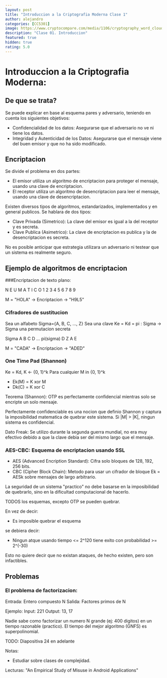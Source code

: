 ```yaml
---
layout: post
title: "Introduccion a la Criptografia Moderna Clase 1"
author: alejandro
categories: [CC5301]
image: https://www.cryptocompare.com/media/1106/cryptography_word_cloud_l.png
description: "Clase 01. Introduccion"
featured: true
hidden: true
rating: 5.0
---
```



# Introduccion a la Criptografia Moderna:

## De que se trata?

Se puede explicar en base al esquema pares y adversario, teniendo en cuenta los siguientes objetivos:

- Confidencialidad de los datos: Asegurarse que el adversario no ve ni tiene los datos.
- Integridad y Autenticidad de los Datos: Asegurarse que el mensaje viene del buen emisor y que no ha sido modificado.


## Encriptacion

Se divide el problema en dos partes:
- El emisor utiliza un algoritmo de encriptacion para proteger el mensaje, usando una clave de encriptacion.
- El receptor utiliza un algoritmo de desencriptacion para leer el mensaje, usando una clave de desencriptacion.

Existen diversos tipos de algoritmos, estandarizados, implementados y en general publicos. Se hablara de dos tipos:

- Clave Privada (Simetrico): La clave del emisor es igual a la del receptor y es secreta.
- Clave Publica (Asimetrico): La clave de encriptacion es publica y la de desencriptacion es secreta.

No es posible anticipar que estrategia utilizara un adversario ni testear que un sistema es realmente seguro.

## Ejemplo de algoritmos de encriptacion

###Encriptacion de texto plano:

N E U M A T I C O
1 2 3 4 5 6 7 8 9

M = "HOLA" -> Encriptacion -> "H9L5"

### Cifradores de sustitucion

Sea un alfabeto Sigma={A, B, C, ..., Z}
Sea una clave Ke = Kd = pi : Sigma -> Sigma una permutacion secreta

Sigma      A B C D ...
pi(sigma)  D Z A E

M = "CADA" -> Encriptacion -> "ADED"

### One Time Pad (Shannon)

Ke = Kd, K <- {0, 1}^k
Para cualquier M in {0, 1}^k
- Ek(M) = K xor M
- Dk(C) = K xor C

Teorema (Shannon): OTP es perfectamente confidencial mientras solo se encripte un solo mensaje. 

Perfectamente confidenciable es una nocion que definio Shannon y captura la imposibilidad matematica de quebrar este sistema. Si |M| > |K|, ningun sistema es confidencial.

Dato Freak: Se utilizo durante la segunda guerra mundial, no era muy efectivo debido a que la clave debia ser del mismo largo que el mensaje.

### AES-CBC: Esquema de encriptacion usando SSL

- AES (Advanced Encription Standard): Cifra solo bloques de 128, 192, 256 bits.
- CBC (Cipher Block Chain): Metodo para usar un cifrador de bloque Ek = AESk sobre mensajes de largo arbitrario.

La seguridad de un sistema "practico" no debe basarse en la imposibilidad de quebrarlo, sino en la dificultad computacional de hacerlo.


TODOS los esquemas, excepto OTP se pueden quebrar.

En vez de decir:
- Es imposible quebrar el esquema

se debiera decir:
- Ningun atque usando tiempo <= 2^120 tiene exito con probabilidad >= 2^(-30)

Esto no quiere decir que no existan ataques, de hecho existen, pero son infactibles.


## Problemas

### El problema de factorizacion:

Entrada: Entero compuesto N
Salida: Factores primos de N

Ejemplo:
Input: 221
Output: 13, 17

Nadie sabe como factorizar un numero N grande (ej: 400 digitos) en un tiempo razonable (practico). El tiempo del mejor algoritmo (GNFS) es superpolinomial.

TODO: Diapositiva 24 en adelante





Notas:
- Estudiar sobre clases de complejidad.

Lecturas: "An Empirical Study of Misuse in Android Applications" 

